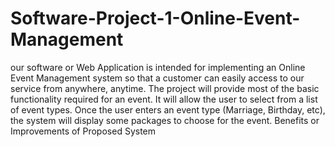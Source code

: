 # Software-Project-1-Online-Event-Management
our software or Web Application is intended for implementing an Online Event Management system so that a customer can easily access to our service from anywhere, anytime. The project will provide most of the basic functionality required for an event. It will allow the user to select from a list of event types. Once the user enters an event type (Marriage, Birthday, etc), the system will display some packages to choose for the event.  Benefits or Improvements of Proposed System
